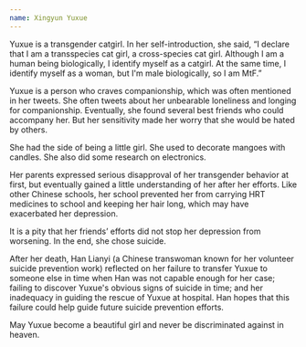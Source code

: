 ```yaml
---
name: Xingyun Yuxue
---
```


Yuxue is a transgender catgirl. In her self-introduction, she said, “I declare that I am a transspecies cat girl, a cross-species cat girl. Although I am a human being biologically, I identify myself as a catgirl. At the same time, I identify myself as a woman, but I'm male biologically, so I am MtF.”

Yuxue is a person who craves companionship, which was often mentioned in her tweets. She often tweets about her unbearable loneliness and longing for companionship. Eventually, she found several best friends who could accompany her. But her sensitivity made her worry that she would be hated by others.

She had the side of being a little girl. She used to decorate mangoes with candles. She also did some research on electronics.

Her parents expressed serious disapproval of her transgender behavior at first, but eventually gained a little understanding of her after her efforts. Like other Chinese schools, her school prevented her from carrying HRT medicines to school and keeping her hair long, which may have exacerbated her depression.

It is a pity that her friends’ efforts did not stop her depression from worsening.
In the end, she chose suicide.

After her death, Han Lianyi (a Chinese transwoman known for her volunteer suicide prevention work) reflected on her failure to transfer Yuxue to someone else in time when Han was not capable enough for her case; failing to discover Yuxue's obvious signs of suicide in time; and her inadequacy in guiding the rescue of Yuxue at hospital. Han hopes that this failure could help guide future suicide prevention efforts.

May Yuxue become a beautiful girl and never be discriminated against in heaven.
